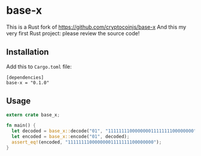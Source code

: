 # base-x

This is a Rust fork of https://github.com/cryptocoinjs/base-x
And this my very first Rust project: please review the source code!

## Installation

Add this to `Cargo.toml` file:

```
[dependencies]
base-x = "0.1.0"
```

## Usage

```rust
extern crate base_x;

fn main() {
  let decoded = base_x::decode("01", "11111111000000001111111100000000");
  let encoded = base_x::encode("01", decoded);
  assert_eq!(encoded, "11111111000000001111111100000000");
}

```